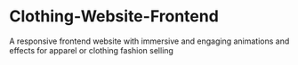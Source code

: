 # Clothing-Website-Frontend
A responsive frontend website with immersive and engaging animations and effects for apparel or clothing fashion selling
